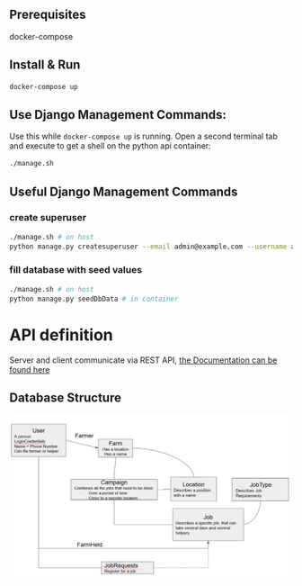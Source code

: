 ## Prerequisites
docker-compose

## Install & Run
```bash
docker-compose up
```

## Use Django Management Commands:
Use this while `docker-compose up` is running. Open a second terminal tab and execute to get a shell on the python api container:
```bash
./manage.sh
```

## Useful Django Management Commands

### create superuser
```bash
./manage.sh # on host
python manage.py createsuperuser --email admin@example.com --username admin # in container
``` 

### fill database with seed values
```bash
./manage.sh # on host
python manage.py seedDbData # in container
``` 

# API definition

Server and client communicate via REST API,  [the Documentation can be found here](https://app.swaggerhub.com/apis-docs/wirvsvirus/farmhelden/1.0.0)


## Database Structure

![Database Structure](data/img/db_structure.PNG "Logo Title Text 1")